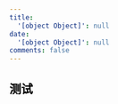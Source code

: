 ```yaml
---
title:
  '[object Object]': null
date:
  '[object Object]': null
comments: false
---
```

<script src="https://cdn.jsdelivr.net/npm/jquery@latest/dist/jquery.min.js"></script>

<style>
@font-face{font-family:'LXGW WenKai';src:url('font/LXGWWenKai-Regular.woff2') format('woff2'),url('font/LXGWWenKai-Regular.woff') format('woff');font-weight:normal;font-style:normal;font-display:swap}
.links-content{margin-top:1rem}
.link-navigation::after{content:" ";display:block;clear:both}
.card{position:relative;width:25%;padding:0;border-radius:10px;transition-duration:.3s;margin-bottom:1.5rem;margin-left:16px;display:block;float:left;box-shadow:0 0 6px 1px rgb(0 0 0 / 10%);background:transparent;overflow:hidden;border:none !important;padding:10px !important;padding-bottom:0 !important}
.card:hover:before,.card:focus:before,.card:active:before{-webkit-transform:translateX(0);transform:translateX(0)}
.card:before{content:"";position:absolute;z-index:-1;top:0;left:0;right:0;bottom:0;background-image:linear-gradient(to top,#e4f0f5 0%,#e4f0f5 100%);-webkit-transform:translateY(209px);transform:translateY(209px);-webkit-transition-property:transform;transition-property:transform;-webkit-transition-duration:0.25s;transition-duration:all 0.25s;-webkit-transition-timing-function:ease-out;transition-timing-function:ease-out}
.card:hover,.card:hover>.card-header a,.card:hover>.card-content a{transform:translateY(-10px)}
@media(max-width:567px){.card{margin-left:20px;width:calc((100% - 20px)/2)}
.card:nth-child(2n+1){margin-left:0}
.card:not(:nth-child(2n+1)){margin-left:20px}
}@media(min-width:567px){.card{margin-left:20px;width:calc((100% - 40px)/3)}
.card:nth-child(3n+1){margin-left:0}
.card:not(:nth-child(3n+1)){margin-left:40px}
}@media(min-width:768px){.card{margin-left:16px;width:calc((100% - 60px)/4)}
.card:nth-child(4n+1){margin-left:0}
.card:not(:nth-child(4n+1)){margin-left:20px}
}.card .card-header{display:block;padding:.25rem .5rem;font-weight:bolder;white-space:nowrap;font-family:'微软雅黑';font-size:16px;background-color:transparent;cursor:pointer;border:none}
.card .card-header a{text-decoration:none;border:0;overflow:hidden}
.card .card-header a:hover{color:#222222;text-decoration:none;border:0}
.card .card-content{font-family:'LXGW WenKai';display:block;text-align:left;margin:.5rem .5rem;margin-top:0;font-weight:500;font-size:smaller;color:#9e9e9e;height:44px;word-break:break-all;display:-webkit-box;-webkit-line-clamp:2;-webkit-box-orient:vertical;overflow:hidden}
.card .card-content a{font-style:normal;color:#222222;font-weight:500;text-decoration:none;border:0;overflow:hidden}
.stars_h2{color:#000}
</style>

<h2 class="stars_h2"></h2>

<div><div class="links-content"><div class="link-navigation mine"></div></div></div>

<h2 class="stars_h2">测试</h2>

<div><div class="links-content"><div class="link-navigation test"></div></div></div>